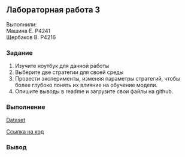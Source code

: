 ## Лабораторная работа 3

Выполнили: <br>
Машина Е. P4241 <br>
Щербаков В. P4216

### Задание

1. Изучите ноутбук для данной работы
2. Выберите две стратегии для своей среды
3. Провести эксперименты, изменяя параметры стратегий, 
чтобы более глубоко понять их влияние на обучение 
модели.
4. Опишите выводы в readme и загрузите свои файлы на 
github.

### Выполнение
[Dataset](https://pykeen.readthedocs.io/en/stable/api/pykeen.datasets.Kinships.html)

[Ссылка на код](./KG_№3.ipynb)

### Вывод
